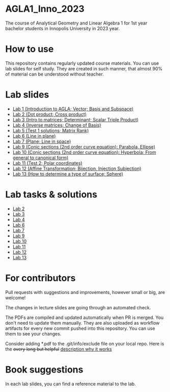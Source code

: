 # AGLA1_Inno_2023
The course of Analytical Geometry and Linear Algebra 1 for 1st year bachelor students in Innopolis University in 2023 year.

# How to use

This repository contains regularly updated course materials. You can use lab slides for self study. They are created in such manner, that almost 90% of material can be understood  without teacher.

# Lab slides

* [Lab 1 (Introduction to AGLA; Vector; Basis and Subspace)](https://github.com/Lupasic/AGLA1_Inno_2023/blob/pub_2023/slides/1/AGLA1_lab1_bul.pdf)
* [Lab 2 (Dot product; Cross product)](https://github.com/Lupasic/AGLA1_Inno_2023/blob/pub_2023/slides/2/AGLA1_lab2_bul.pdf)
* [Lab 3 (Intro to matrices; Determinant; Scalar Triple Product)](https://github.com/Lupasic/AGLA1_Inno_2023/blob/pub_2023/slides/3/AGLA1_lab3_bul.pdf)
* [Lab 4 (Inverse matrices; Change of Basis)](https://github.com/Lupasic/AGLA1_Inno_2023/blob/pub_2023/slides/4/AGLA1_lab4_bul.pdf)
* [Lab 5 (Test 1 solutions; Matrix Rank)](https://github.com/Lupasic/AGLA1_Inno_2023/blob/pub_2023/slides/5/AGLA1_lab5_bul.pdf)
* [Lab 6 (Line in plane)](https://github.com/Lupasic/AGLA1_Inno_2023/blob/pub_2023/slides/6/AGLA1_lab6_bul.pdf)
* [Lab 7 (Plane; Line in space)](https://github.com/Lupasic/AGLA1_Inno_2023/blob/pub_2023/slides/7/AGLA1_lab7_bul.pdf)
* [Lab 9 (Conic sections (2nd order curve equation): Parabola, Ellipse)](https://github.com/Lupasic/AGLA1_Inno_2023/blob/pub_2023/slides/9/AGLA1_lab9_bul.pdf)
* [Lab 10 (Conic sections (2nd order curve equation): Hyperbola; From general to canonical form)](https://github.com/Lupasic/AGLA1_Inno_2023/blob/pub_2023/slides/10/AGLA1_lab10_bul.pdf)
* [Lab 11 (Test 2; Polar coordinates)](https://github.com/Lupasic/AGLA1_Inno_2023/blob/pub_2023/slides/11/AGLA1_lab11_bul.pdf)
* [Lab 12 (Affine Transformation; Bijection, Injection Subjection)](https://github.com/Lupasic/AGLA1_Inno_2023/blob/pub_2023/slides/12/AGLA1_lab12_bul.pdf)
* [Lab 13 (How to determine a type of surface; Sphere)](https://github.com/Lupasic/AGLA1_Inno_2023/blob/pub_2023/slides/13/AGLA1_lab13_bul.pdf)

# Lab tasks & solutions

* [Lab 2](https://github.com/Lupasic/AGLA1_Inno_2023/blob/pub_2023/lab_tasks/Lab2)
* [Lab 3](https://github.com/Lupasic/AGLA1_Inno_2023/blob/pub_2023/lab_tasks/Lab3)
* [Lab 4](https://github.com/Lupasic/AGLA1_Inno_2023/blob/pub_2023/lab_tasks/Lab4)
* [Lab 6](https://github.com/Lupasic/AGLA1_Inno_2023/blob/pub_2023/lab_tasks/Lab6)
* [Lab 7](https://github.com/Lupasic/AGLA1_Inno_2023/blob/pub_2023/lab_tasks/Lab7)
* [Lab 9](https://github.com/Lupasic/AGLA1_Inno_2023/blob/pub_2023/lab_tasks/Lab9)
* [Lab 10](https://github.com/Lupasic/AGLA1_Inno_2023/blob/pub_2023/lab_tasks/Lab10)
* [Lab 11](https://github.com/Lupasic/AGLA1_Inno_2023/blob/pub_2023/lab_tasks/Lab11)
* [Lab 12](https://github.com/Lupasic/AGLA1_Inno_2023/blob/pub_2023/lab_tasks/Lab12)
* [Lab 13](https://github.com/Lupasic/AGLA1_Inno_2023/blob/pub_2023/lab_tasks/Lab13)
# For contributors

Pull requests with suggestions and improvements, however small or big, are welcome!

The changes in lecture slides are going through an automated check.

The PDFs are compiled and updated automatically when PR is merged. You don't need to update them manually. They are also uploaded as workflow artifacts for every new commit pushed into this repository. You can use them to see your changes.
 
Consider adding \*.pdf to the .git/info/exclude file on your local repo. Here is the ~~overy long but helpful~~ [description why it works](https://medium.com/@dave_lunny/exclude-files-from-git-without-committing-changes-to-gitignore-986fa712e78d)

# Book suggestions
In each lab slides, you can find a reference material to the lab.
